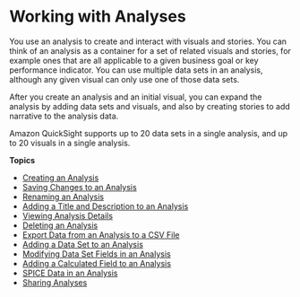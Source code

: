 # Working with Analyses<a name="working-with-analyses"></a>

 You use an analysis to create and interact with visuals and stories\. You can think of an analysis as a container for a set of related visuals and stories, for example ones that are all applicable to a given business goal or key performance indicator\. You can use multiple data sets in an analysis, although any given visual can only use one of those data sets\.

 After you create an analysis and an initial visual, you can expand the analysis by adding data sets and visuals, and also by creating stories to add narrative to the analysis data\.

 Amazon QuickSight supports up to 20 data sets in a single analysis, and up to 20 visuals in a single analysis\.

**Topics**
+ [Creating an Analysis](creating-an-analysis.md)
+ [Saving Changes to an Analysis](saving-changes-to-an-analysis.md)
+ [Renaming an Analysis](renaming-an-analysis.md)
+ [Adding a Title and Description to an Analysis](adding-a-title-and-description.md)
+ [Viewing Analysis Details](viewing-analysis-details.md)
+ [Deleting an Analysis](deleting-an-analysis.md)
+ [Export Data from an Analysis to a CSV File](export-analysis-to-csv.md)
+ [Adding a Data Set to an Analysis](adding-a-data-set-to-an-analysis.md)
+ [Modifying Data Set Fields in an Analysis](modifying-data-set-fields-in-an-analysis.md)
+ [Adding a Calculated Field to an Analysis](adding-a-calculated-field-analysis.md)
+ [SPICE Data in an Analysis](spice-in-an-analysis.md)
+ [Sharing Analyses](sharing-analyses.md)